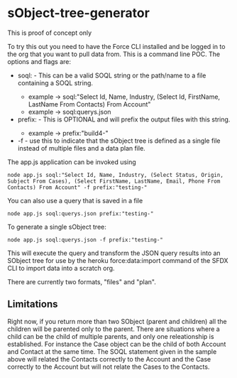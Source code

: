 # sObject-tree-generator

This is proof of concept only

To try this out you need to have the Force CLI installed and be logged in to the org that you want to pull data from.
This is a command line POC.  The options and flags are:

* soql:<soql text> - This can be a valid SOQL string or the path/name to a file containing a SOQL string.
   * example -> soql:"Select Id, Name, Industry, (Select Id, FirstName, LastName From Contacts) From Account"
   * example -> soql:querys.json
* prefix:<string> - This is OPTIONAL and will prefix the output files with this string.
   * example -> prefix:"build4-"
* -f - use this to indicate that the sObject tree is defined as a single file instead of multiple files and a data plan file.

The app.js application can be invoked using

```
node app.js soql:"Select Id, Name, Industry, (Select Status, Origin, Subject From Cases), (Select FirstName, LastName, Email, Phone From Contacts) From Account" -f prefix:"testing-"
```
You can also use a query that is saved in a file

```
node app.js soql:querys.json prefix:"testing-"
```

To generate a single sObject tree:

```
node app.js soql:querys.json -f prefix:"testing-"
```

This will execute the query and transform the JSON query results into an SObject tree for use by the heroku force:data:import command of the SFDX CLI to import data into a scratch org.

There are currently two formats, "files" and "plan".  

## Limitations
Right now, if you return more than two SObject (parent and children) all the children will be parented only to the parent. There are situations where a child can be the child of multiple parents, and only one releationship is established.
For instance the Case object can be the child of both Account and Contact at the same time.  The SOQL statement given in the sample above will related the Contacts correctly to the Account and the Case correctly to the Account but will not relate the Cases to the Contacts.

